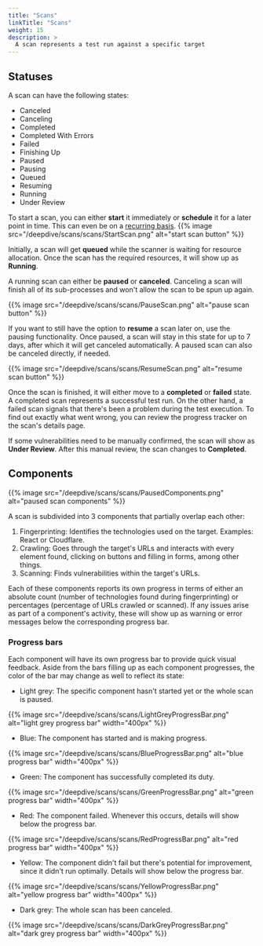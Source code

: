 ```yaml
---
title: "Scans"
linkTitle: "Scans"
weight: 15
description: >
  A scan represents a test run against a specific target
---
```


## Statuses

A scan can have the following states:
- Canceled
- Canceling
- Completed
- Completed With Errors
- Failed
- Finishing Up
- Paused
- Pausing
- Queued
- Resuming
- Running
- Under Review

To start a scan, you can either **start** it immediately or **schedule** it for a later point in time. This can even be on a [recurring basis].
{{% image src="/deepdive/scans/scans/StartScan.png" alt="start scan button" %}}

Initially, a scan will get **queued** while the scanner is waiting for resource allocation. Once the scan has the required resources, it will show up as **Running**.

A running scan can either be **paused** or **canceled**. Canceling a scan will finish all of its sub-processes and won't allow the scan to be spun up again. 

{{% image src="/deepdive/scans/scans/PauseScan.png" alt="pause scan button" %}}

If you want to still have the option to **resume** a scan later on, use the pausing functionality. Once paused, a scan will stay in this state for up to 7 days, after which it will get canceled automatically. A paused scan can also be canceled directly, if needed.

{{% image src="/deepdive/scans/scans/ResumeScan.png" alt="resume scan button" %}}

Once the scan is finished, it will either move to a **completed** or **failed** state. A completed scan represents a successful test run. On the other hand, a failed scan signals that there's been a problem during the test execution. To find out exactly what went wrong, you can review the progress tracker on the scan's details page.

If some vulnerabilities need to be manually confirmed, the scan will show as **Under Review**. After this manual review, the scan changes to **Completed**.

## Components

{{% image src="/deepdive/scans/scans/PausedComponents.png" alt="paused scan components" %}}

A scan is subdivided into 3 components that partially overlap each other:
1. Fingerprinting: Identifies the technologies used on the target. Examples: React or Cloudflare.
2. Crawling: Goes through the target's URLs and interacts with every element found, clicking on buttons and filling in forms, among other things.
3. Scanning: Finds vulnerabilities within the target's URLs.

Each of these components reports its own progress in terms of either an absolute count (number of technologies found during fingerprinting) or percentages (percentage of URLs crawled or scanned).
If any issues arise as part of a component's activity, these will show up as warning or error messages below the corresponding progress bar.

### Progress bars

Each component will have its own progress bar to provide quick visual feedback.
Aside from the bars filling up as each component progresses, the color of the bar may change as well to reflect its state:
- Light grey: The specific component hasn't started yet or the whole scan is paused.

{{% image src="/deepdive/scans/scans/LightGreyProgressBar.png" alt="light grey progress bar" width="400px" %}}

- Blue: The component has started and is making progress.

{{% image src="/deepdive/scans/scans/BlueProgressBar.png" alt="blue progress bar" width="400px" %}}

- Green: The component has successfully completed its duty.

{{% image src="/deepdive/scans/scans/GreenProgressBar.png" alt="green progress bar" width="400px" %}}

- Red: The component failed. Whenever this occurs, details will show below the progress bar.

{{% image src="/deepdive/scans/scans/RedProgressBar.png" alt="red progress bar" width="400px" %}}

- Yellow: The component didn't fail but there's potential for improvement, since it didn't run optimally. Details will show below the progress bar.

{{% image src="/deepdive/scans/scans/YellowProgressBar.png" alt="yellow progress bar" width="400px" %}}

- Dark grey: The whole scan has been canceled.

{{% image src="/deepdive/scans/scans/DarkGreyProgressBar.png" alt="dark grey progress bar" width="400px" %}}



<!-- links -->

[recurring basis]: /platform-deep-dive/scans/#scan-scheduling